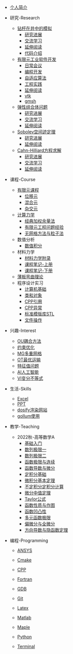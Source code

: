 - [个人简介](README.md)

- 研究-Research

  - [钻杆在井中的模拟](Research/SLB/SLB_钻杆模拟.md)
    - [研究进展](Research/SLB/SLB_钻杆模拟研究进展.md)
    - [交流学习](Research/SLB/SLB_discuss_钻杆模拟.md)
    - [延伸阅读](Research/SLB/SLB_ref_钻杆模拟.md)
    - [代码介绍](Research/SLB/SLB_代码介绍.md)
  - [有限元工业软件开发](Research/BeFEM/BeFEM.md)
    - [日常会议](Research/BeFEM/BeFEM_meeting.md)
    - [编程开发](Research/BeFEM/BeFEM_code.md)
    - [自适应算法](Research/BeFEM/221023_FEM_adaptive.md)
    - [工程实践](Research/BeFEM/230114_FEM_engirneer.md)
    - [延伸阅读](Research/BeFEM/BeFEM_ref_工程实践.md)
    - [vtk](Research/BeFEM/BeFEM_vtk.md)
    - [gmsh](Research/BeFEM/BeFEM_gmsh.md)
  - [弹性组合体问题](Research/Comb/Comb_弹性组合体问题.md)
    - [研究进展](Research/Comb/Comb_弹性组合研究进展.md)
    - [交流学习](Research/Comb/Comb_discuss_弹性组合体.md)
    - [延伸阅读](Research/Comb/Comb_ref_弹性组合体.md)
  - [Sobolev空间迹定理](Research/Trace/Trace_迹定理问题.md)
    - [研究进展](Research/Trace/Trace_迹定理研究进展.md)
    - [延伸阅读](Research/Trace/Trace_迹定理延伸阅读.md)
  - [Cahn-Hilliard方程求解](Research/CH/CH_cahnhilliard研究问题.md)
    - [研究进展](Research/CH/CH_cahnhilliard研究进展.md)
    - [交流学习](Research/CH/CH_discuss_cahnhilliard方程.md)
    - [延伸阅读](Research/CH/CH_ref_cahnhillard方程.md)
  
- 课程-Course
  - [有限元课程](Course/FEMCourse/FEMCourse.md)
    - [位移元](Course/FEMCourse/FEM_位移元.md)
    - [混合元](Course/FEMCourse/FEM_混合元.md)
    - [杂交元](Course/FEMCourse/FEM_杂交元.md)
  - [计算力学](Course/CompuMechanic/CM_计算力学.md)
    - [经典加权余量法](Course/CompuMechanic/CM_经典加权余量法.md)
    - [有限元工程问题经验](Course/CompuMechanic/CM_有限元工程问题经验.md)
    - [无网格方法与粒子法](Course/CompuMechanic/CM_无网格方法与粒子法.md)
  - 数值分析
    - [数值积分](Course/NumericAnalysis/数值积分.md)
  - 材料力学
    - [材料力学附录](Course/MaterialMechanic/材料力学附录.md)
    - [课程笔记-上册](Course/MaterialMechanic/材料力学上册.md)
    - [课程笔记-下册](Course/MaterialMechanic/材料力学下册.md)
  - [薄板弯曲理论](Course/PlateBending/PlateBending.md)
  - 程序设计实习
    - [计算机基础](Course/ProgrammingDesign/221015_程序设计实习_计算机基础.md)
    - [类和对象](Course/ProgrammingDesign/221015_程序设计实习_类和对象.md)
    - [CPP引用](Course/ProgrammingDesign/221015_程序设计实习_CPP引用.md)
    - [CPP异常](Course/ProgrammingDesign/221015_程序设计实习_CPP异常.md)
    - [标准模版库STL](Course/ProgrammingDesign/221015_程序设计实习_标准模版库STL.md)
    - [文件操作](Course/ProgrammingDesign/221015_程序设计实习_文件操作.md)

- 兴趣-Interest

  - [OU耦合方法](Interest/耦合方法/耦合方法.md)
  - [约束优化](Interest/约束优化/约束优化.md)
  - [MG多重网格](Interest/多重网格/多重网格.md)
  - [OT最优运输](Interest/最优运输/221022_OT_交流学习.md)
  - [特征值问题](Interest/特征值问题/EigenVal_交流学习.md)
  - [AI人工智能](Interest/人工智能/AI_人工智能.md)
  - [VI变分不等式](Interest/变分不等式/AI_变分不等式.md)

- 生活-Skills

  - [Excel](Skills/Excel.md)
  - [PPT](Skills/PPT.md)
  - [dosify渲染网站](Skills/个人博客.md)
  - [gollum使用](Skills/gollum.md)

- 教学-Teaching

  - 2022秋-高等数学A
    - [基础入门](Teaching/gsa/220906gsa_course1)
    - [数列极限一](Teaching/gsa/220913gsa_course2)
    - [数列极限二](Teaching/gsa/220920gsa_course3)
    - [函数极限与连续](Teaching/gsa/220927gsa_course4)
    - [函数导数与微分](Teaching/gsa/221004gsa_course5)
    - [定积分基础](Teaching/gsa/221011gsa_course6)
    - [微积分基本定理](Teaching/gsa/221018gsa_course7)
    - [不定积分定积分计算](Teaching/gsa/221025gsa_course8)
    - [微分中值定理](Teaching/gsa/221101gsa_course9)
    - [Taylor公式](Teaching/gsa/221108gsa_course10)
    - [函数性质与作图](Teaching/gsa/221115gsa_course11)
    - [函数凹凸性](Teaching/gsa/221122gsa_course12)
    - [多元函数极限](Teaching/gsa/221129gsa_course13)
    - [偏微分与全微分](Teaching/gsa/221206gsa_course14)
    - [方向导数与隐函数定理](Teaching/gsa/221213gsa_course15)

- 编程-Programming
  - [ANSYS](Programming/ANSYS/ANSYS.md)

  - [Cmake](Programming/Cmake/Cmake.md)

  - [CPP](Programming/CPP/CPP.md)

  - [Fortran](Programming/Fortran/Fortran.md)

  - [GDB](Programming/GDB/gdb.md)

  - [Git](Programming/Git/Git.md)

  - [Latex](Programming/Latex/Latex_Latex.md)

  - [Matlab](Programming/Matlab/Matlab.md)

  - [Maple](Programming/Maple/Maple.md)

  - [Python](Programming/Python/Python.md)

  - [Terminal](Programming/Terminal/Terminal.md)

    

